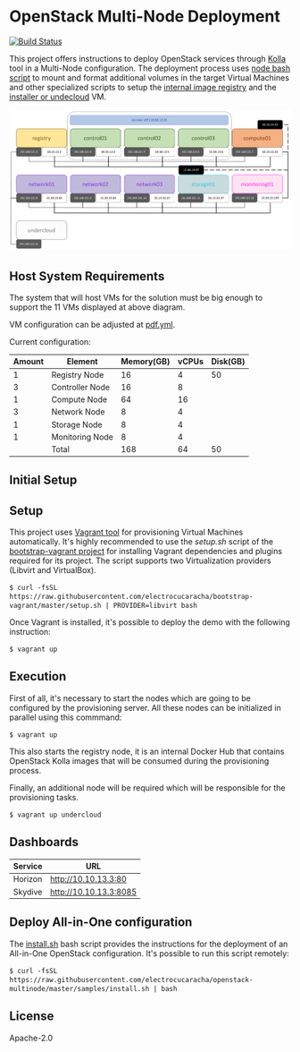 # OpenStack Multi-Node Deployment
[![Build Status](https://travis-ci.org/electrocucaracha/openstack-multinode.png)](https://travis-ci.org/electrocucaracha/openstack-multinode)

This project offers instructions to deploy OpenStack services through
[Kolla][1] tool in a Multi-Node configuration. The deployment process
uses [node bash script](node.sh) to mount and format additional volumes
in the target Virtual Machines and other specialized scripts to setup
the [internal image registry](registry.sh) and the
[installer or undecloud](undercloud.sh) VM.

![Diagram](doc/img/diagram.png)

## Host System Requirements

The system that will host VMs for the solution must be big enough to support
the 11 VMs displayed at above diagram.

VM configuration can be adjusted at [pdf.yml](config/pdf.yml).

Current configuration:

| Amount | Element           | Memory(GB) | vCPUs | Disk(GB) |
|--------|-------------------|------------|-------|----------|
| 1      | Registry Node     | 16         | 4     | 50       |
| 3      | Controller Node   | 16         | 8     |          |
| 1      | Compute Node      | 64         | 16    |          |
| 3      | Network Node      | 8          | 4     |          |
| 1      | Storage Node      | 8          | 4     |          |
| 1      | Monitoring Node   | 8          | 4     |          |
|        | Total             | 168        | 64    | 50       |

## Initial Setup

## Setup

This project uses [Vagrant tool][2] for provisioning Virtual Machines
automatically. It's highly recommended to use the  *setup.sh* script
of the [bootstrap-vagrant project][3] for installing Vagrant
dependencies and plugins required for its project. The script
supports two Virtualization providers (Libvirt and VirtualBox).

    $ curl -fsSL https://raw.githubusercontent.com/electrocucaracha/bootstrap-vagrant/master/setup.sh | PROVIDER=libvirt bash

Once Vagrant is installed, it's possible to deploy the demo with the
following instruction:

    $ vagrant up

## Execution

First of all, it's necessary to start the nodes which are going to be
configured by the provisioning server. All these nodes can be
initialized in parallel using this commmand:

    $ vagrant up

This also starts the registry node, it is an internal Docker Hub that
contains OpenStack Kolla images that will be consumed during the
provisioning process.

Finally, an additional node will be required which will be
responsible for the provisioning tasks.

    $ vagrant up undercloud

## Dashboards

| Service | URL                    |
|---------|------------------------|
| Horizon | http://10.10.13.3:80   |
| Skydive | http://10.10.13.3:8085 |


## Deploy All-in-One configuration

The [install.sh](samples/aio/install.sh) bash script provides the
instructions for the deployment of an All-in-One OpenStack
configuration. It's possible to run this script remotely:

    $ curl -fsSL https://raw.githubusercontent.com/electrocucaracha/openstack-multinode/master/samples/install.sh | bash

## License

Apache-2.0

[1]: https://docs.openstack.org/kolla/latest/
[2]: https://www.vagrantup.com/
[3]: https://github.com/electrocucaracha/bootstrap-vagrant
